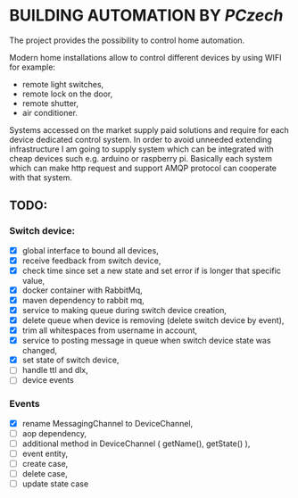 # BUILDING AUTOMATION BY *PCzech*

The project provides the possibility to control home automation.

Modern home installations allow to control different devices by using WIFI for example:

- remote light switches,
- remote lock on the door,
- remote shutter,
- air conditioner.

Systems accessed on the market supply paid solutions and require for each device dedicated control system.
In order to avoid unneeded extending infrastructure I am going to supply system which can be integrated with cheap
devices such e.g. arduino or raspberry pi. Basically each system which can make http request and support AMQP protocol
can cooperate with that system.

## TODO:

### Switch device:

- [x] global interface to bound all devices,
- [x] receive feedback from switch device,
- [x] check time since set a new state and set error if is longer that specific value,
- [x] docker container with RabbitMq,
- [x] maven dependency to rabbit mq,
- [x] service to making queue during switch device creation,
- [x] delete queue when device is removing (delete switch device by event),
- [x] trim all whitespaces from username in account,
- [x] service to posting message in queue when switch device state was changed,
- [x] set state of switch device,
- [ ] handle ttl and dlx,
- [ ] device events

### Events 
- [x] rename MessagingChannel to DeviceChannel,
- [ ] aop dependency,
- [ ] additional method in DeviceChannel ( getName(), getState() ),
- [ ] event entity,
- [ ] create case,
- [ ] delete case,
- [ ] update state case